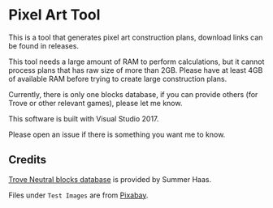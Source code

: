 # Pixel Art Tool

This is a tool that generates pixel art construction plans, download links can be found in releases. 

This tool needs a large amount of RAM to perform calculations, but it cannot process plans that has raw size of more than 2GB. 
Please have at least 4GB of available RAM before trying to create large construction plans. 

Currently, there is only one blocks database, if you can provide others (for Trove or other relevant games), 
please let me know. 

This software is built with Visual Studio 2017. 

Please open an issue if there is something you want me to know. 

## Credits

[Trove Neutral blocks database](https://docs.google.com/spreadsheets/d/1xZHZqws1lJ9bPGUGNmrFt958TujNHdiVstCY_4dn_f4/edit#gid=0) 
is provided by Summer Haas. 

Files under `Test Images` are from [Pixabay](https://pixabay.com/). 
